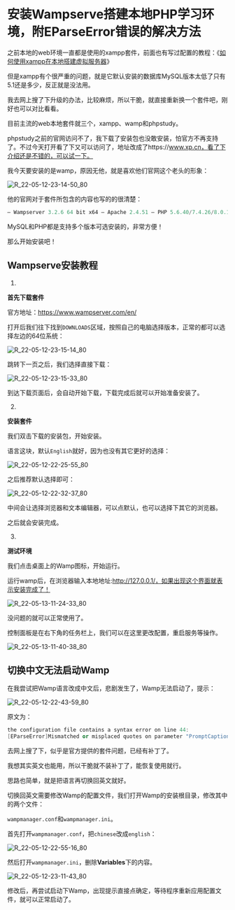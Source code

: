 # 安装Wampserve搭建本地PHP学习环境，附EParseError错误的解决方法

之前本地的web环境一直都是使用的xampp套件，前面也有写过配置的教程：《[如何使用xampp在本地搭建虚拟服务器](https://www.shejibiji.com/archives/67)》

但是xampp有个很严重的问题，就是它默认安装的数据库MySQL版本太低了只有5.1还是多少，反正就是没法用。

我去网上搜了下升级的办法，比较麻烦，所以干脆，就直接重新换一个套件吧，刚好也可以对比看看。

目前主流的web本地套件就三个，xampp、wamp和phpstudy。

phpstudy之前的官网访问不了，我下载了安装包也没敢安装，怕官方不再支持了。不过今天打开看了下又可以访问了，地址改成了https://www.xp.cn，看了下介绍还是不错的，可以试一下。

我今天要安装的是wamp，原因无他，就是喜欢他们官网这个老头的形象：

![R_22-05-12-23-14-50_80](https://pic.shejibiji.com/i/2022/05/12/627d246fe8672.jpg)

他的官网对于套件所包含的内容也写的的很清楚：

```python
– Wampserver 3.2.6 64 bit x64 – Apache 2.4.51 – PHP 5.6.40/7.4.26/8.0.13/8.1.0 – MySQL 5.7.36|8.0.27 – MariaDB 10.5.13|10.6.5PhpMyAdmin 4.9.7 & 5.1.1 – Adminer 4.8.1 – PhpSysInfo 3.3.4 – En Option : PHP 7.0.33/7.1.33/7.2.34/7.3.30
```

MySQL和PHP都是支持多个版本可选安装的，非常方便！

那么开始安装吧！

## Wampserve安装教程

1.

**首先下载套件**

官方地址：https://www.wampserver.com/en/

打开后我们往下找到`DOWNLOADS`区域，按照自己的电脑选择版本，正常的都可以选择左边的64位系统：

![R_22-05-12-23-15-14_80](https://pic.shejibiji.com/i/2022/05/12/627d2487e24c8.jpg)

跳转下一页之后，我们选择直接下载：

![R_22-05-12-23-15-33_80](https://pic.shejibiji.com/i/2022/05/12/627d249e57245.jpg)

到达下载页面后，会自动开始下载，下载完成后就可以开始准备安装了。

2.

**安装套件**

我们双击下载的安装包，开始安装。

语言这块，默认`English`就好，因为也没有其它更好的选择：

![R_22-05-12-22-25-55_80](https://pic.shejibiji.com/i/2022/05/12/627d18f7b5724.jpg)

之后推荐默认选择即可：

![R_22-05-12-22-32-37_80](https://pic.shejibiji.com/i/2022/05/12/627d1a8bcd9f6.jpg)

中间会让选择浏览器和文本编辑器，可以点默认，也可以选择下其它的浏览器。

之后就会安装完成。

3.

**测试环境**

我们点击桌面上的Wamp图标，开始运行。

运行wamp后，在浏览器输入本地地址:http://127.0.0.1/，如果出现这个界面就表示安装完成了！

![R_22-05-13-11-24-33_80](https://pic.shejibiji.com/i/2022/05/13/627dcf84bc652.jpg)

没问题的就可以正常使用了。

控制面板是在右下角的任务栏上，我们可以在这里更改配置，重启服务等操作。

![R_22-05-13-11-40-38_80](https://pic.shejibiji.com/i/2022/05/13/627dd33fbe67d.jpg)

## 切换中文无法启动Wamp

在我尝试把Wamp语言改成中文后，悲剧发生了，Wamp无法启动了，提示：

![R_22-05-12-22-43-59_80](https://pic.shejibiji.com/i/2022/05/12/627d1d3839e94.jpg)

原文为：

```c++
the configuration file contains a syntax error on line 44:
[EParseError]Mismatched or misplaced quotes on parameter "PromptCaption"
```

去网上搜了下，似乎是官方提供的套件问题，已经有补丁了。

我想其实英文也能用，所以干脆就不装补丁了，能恢复使用就行。

思路也简单，就是把语言再切换回英文就好。

切换回英文需要修改Wamp的配置文件，我们打开Wamp的安装根目录，修改其中的两个文件：

`wampmanager.conf`和`wampmanager.ini`。

首先打开`wampmanager.conf`，把`chinese`改成`english`：

![R_22-05-12-22-55-16_80](https://pic.shejibiji.com/i/2022/05/12/627d1fdd0268b.jpg)

然后打开`wampmanager.ini`，删除**Variables**下的内容。

![R_22-05-12-23-11-43_80](https://pic.shejibiji.com/i/2022/05/12/627d23b99beff.jpg)

修改后，再尝试启动下Wamp，出现提示直接点确定，等待程序重新应用配置文件，就可以正常启动了。

